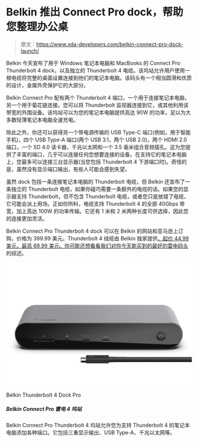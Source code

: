 # Belkin 推出 Connect Pro dock，帮助您整理办公桌

> 原文：<https://www.xda-developers.com/belkin-connect-pro-dock-launch/>

Belkin 今天宣布了用于 Windows 笔记本电脑和 MacBooks 的 Connect Pro Thunderbolt 4 dock，以及独立的 Thunderbolt 4 电缆。该坞站允许用户使用一根电缆将完整的桌面设置连接到他们的笔记本电脑。该码头有一个相当圆滑和优质的设计，金属外壳保护它的大部分。

Belkin Connect Pro 配有两个 Thunderbolt 4 端口，一个用于连接笔记本电脑，另一个用于菊花链连接。您可以将 Thunderbolt 监视器连接到它，或其他利用该带宽的外围设备。该坞站可以为您的笔记本电脑提供高达 90W 的功率，足以为大多数轻薄笔记本电脑全速充电。

除此之外，你还可以获得另一个带电源传输的 USB Type-C 端口(例如，用于智能手机)，四个 USB Type-A 端口(两个 USB 3.1，两个 USB 2.0)，两个 HDMI 2.0 端口，一个 SD 4.0 读卡器，千兆以太网和一个 3.5 毫米组合音频插孔。这为您提供了丰富的端口，几乎可以连接任何您想要连接的设备。在支持它的笔记本电脑上，您最多可以连接三台显示器(当您包括 Thunderbolt 4 下游端口时)。奇怪的是，虽然没有显示端口输出，有些人可能会感到失望。

虽然 dock 包括一条连接笔记本电脑的 Thunderbolt 电缆，但 Belkin 还宣布了一条独立的 Thunderbolt 电缆，如果你碰巧需要一条额外的电缆的话。如果您的显示器支持 Thunderbolt，但不包含 Thunderbolt 电缆，或者您只是放错了电缆，它可能会派上用场。正如你所料，电缆支持 Thunderbolt 4 的全部 40Gbps 带宽，加上高达 100W 的功率传输。它还有 1 米和 2 米两种长度可供选择，因此您的连接更加灵活。

Belkin Connect Pro Thunderbolt 4 dock 可以在 Belkin 的网站和亚马逊上订购，价格为 399.99 美元。Thunderbolt 4 线缆由 Belkin 独家提供[，起价 44.99 美元，最高 69.99 美元。你可能还想看看我们对你今天能买到的](https://www.belkin.com/us/p/p-inz003/)[最好的雷电码头](https://www.xda-developers.com/best-thunderbolt-docks/)的综述。

 <picture>![The Belkin Thunderbolt 4 Dock Pro is more expensive than most docks out there, but it does have a solid supply of ports, with two HDMI ports, Thunderbolt daisy-chaining, Ethernet, and four USB Type-A ports. Plus, it can charge your phone via USB-C and it has an SD card reader. If you have the budget, it may be a valid option.](img/6cf15ece498a6092f2493a4b5031adce.png)</picture> 

Belkin Thunderbolt 4 Dock Pro

##### Belkin Connect Pro 雷电 4 坞站

Belkin Connect Pro Thunderbolt 4 坞站允许您为支持 Thunderbolt 4 的笔记本电脑添加各种端口。它包括三重显示输出、USB Type-A、千兆以太网等。